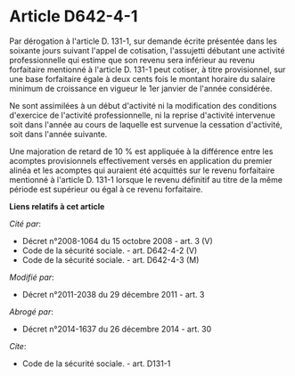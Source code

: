 # Article D642-4-1

Par dérogation à l'article D. 131-1, sur demande écrite présentée dans les soixante jours suivant l'appel de cotisation,
l'assujetti débutant une activité professionnelle qui estime que son revenu sera inférieur au revenu forfaitaire mentionné à
l'article D. 131-1 peut cotiser, à titre provisionnel, sur une base forfaitaire égale à deux cents fois le montant horaire du
salaire minimum de croissance en vigueur le 1er janvier de l'année considérée. 

Ne sont assimilées à un début d'activité ni la modification des conditions d'exercice de l'activité professionnelle, ni la
reprise d'activité intervenue soit dans l'année au cours de laquelle est survenue la cessation d'activité, soit dans l'année
suivante. 

Une majoration de retard de 10 % est appliquée à la différence entre les acomptes provisionnels effectivement versés en
application du premier alinéa et les acomptes qui auraient été acquittés sur le revenu forfaitaire mentionné à l'article D.
131-1 lorsque le revenu définitif au titre de la même période est supérieur ou égal à ce revenu forfaitaire.

**Liens relatifs à cet article**

_Cité par_:

  - Décret n°2008-1064 du 15 octobre 2008 - art. 3 (V)
  - Code de la sécurité sociale. - art. D642-4-2 (V)
  - Code de la sécurité sociale. - art. D642-4-3 (M)

_Modifié par_:

  - Décret n°2011-2038 du 29 décembre 2011 - art. 3

_Abrogé par_:

  - Décret n°2014-1637 du 26 décembre 2014 - art. 30

_Cite_:

  - Code de la sécurité sociale. - art. D131-1
